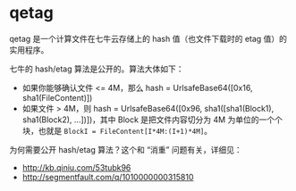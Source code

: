 qetag
=====

qetag 是一个计算文件在七牛云存储上的 hash 值（也文件下载时的 etag 值）的实用程序。

七牛的 hash/etag 算法是公开的。算法大体如下：

* 如果你能够确认文件 <= 4M，那么 hash = UrlsafeBase64([0x16, sha1(FileContent)])
* 如果文件 > 4M，则 hash = UrlsafeBase64([0x96, sha1([sha1(Block1), sha1(Block2), ...])])，其中 Block 是把文件内容切分为 4M 为单位的一个个块，也就是 `BlockI = FileContent[I*4M:(I+1)*4M]`。

为何需要公开 hash/etag 算法？这个和 “消重” 问题有关，详细见：

* http://kb.qiniu.com/53tubk96
* http://segmentfault.com/q/1010000000315810

